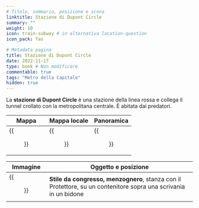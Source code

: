```yaml
---
# Titolo, sommario, posizione e icona
linktitle: Stazione di Dupont Circle
summary: ""
weight: 10
icon: train-subway # in alternativa location-question
icon_pack: fas

# Metadata pagina
title: Stazione di Dupont Circle
date: 2022-11-17
type: book # Non modificare
commentable: true
tags: "Metro della Capitale"
hidden: true
---
```



<div class="fo3">


La **stazione di Dupont Circle** è una stazione della linea rossa e collega il tunnel crollato con la metropolitana centrale. È abitata dai predatori.

| Mappa | Mappa locale | Panoramica |
| ----- | ------------ | ---------- |
| {{<figure src="fo3/Dupont_Station_loc.webp">}}  | {{<figure src="fo3/Metro_Dupont_Circle_Station_map.webp">}}  |  {{<figure src="fo3/Dupont_Circle_Station.webp">}} |

| Immagine | Oggetto e posizione |
| -------- | ------------------- |
|  {{<figure src="fo3/FO3_LCS_Dupont.webp">}} | **Stile da congresso, menzognero**, stanza con il Protettore, su un contenitore sopra una scrivania in un bidone  |

</div>
